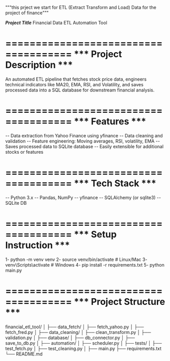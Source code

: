 """this prject we start for ETL (Extract Transform and Load) Data for the project of finance"""
 

***Project Title***
Financial Data ETL Automation Tool

=====================================
*** Project Description ***
=====================================
An automated ETL pipeline that fetches stock price data, engineers technical indicators like MA20, EMA, RSI, and Volatility, and saves processed data into a SQL database for downstream financial analysis.

=====================================
*** Features ***
=====================================
-- Data extraction from Yahoo Finance using yfinance
-- Data cleaning and validation
-- Feature engineering: Moving averages, RSI, volatility, EMA
-- Saves processed data to SQLite database
-- Easily extensible for additional stocks or features


=====================================
*** Tech Stack ***
=====================================
-- Python 3.x
-- Pandas, NumPy
-- yfinance
-- SQLAlchemy (or sqlite3)
-- SQLite DB

=====================================
*** Setup Instruction ***
=====================================
1- python -m venv venv
2- source venv/bin/activate  # Linux/Mac
3- venv\Scripts\activate     # Windows
4- pip install -r requirements.txt
5- python main.py


=====================================
*** Project Structure ***
=====================================
financial_etl_tool/
│
├── data_fetch/
│   ├── fetch_yahoo.py
│   ├── fetch_fred.py
│
├── data_cleaning/
│   ├── clean_transform.py
│   ├── validation.py
│
├── database/
│   ├── db_connector.py
│   ├── save_to_db.py
│
├── automation/
│   ├── scheduler.py
│
├── tests/
│   ├── test_fetch.py
│   ├── test_cleaning.py
│
├── main.py
├── requirements.txt
└── README.md
